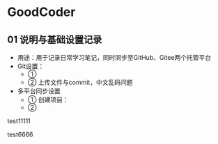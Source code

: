 # GoodCoder

## 01 说明与基础设置记录

- 用途：用于记录日常学习笔记，同时同步至GitHub、Gitee两个托管平台
- Git设置：
  - ① 
  - ② 上传文件与commit，中文乱码问题
- 多平台同步设置
  - ① 创建项目：
  - ② 





test11111

test6666
